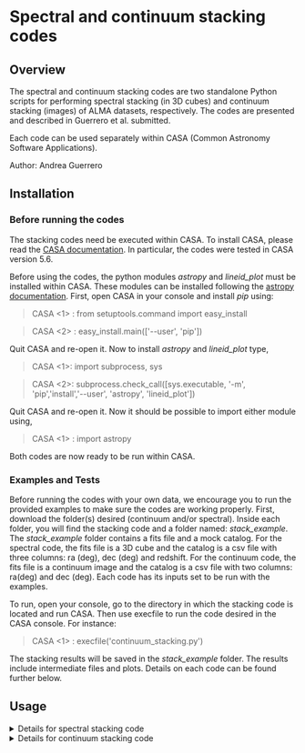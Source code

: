 # Spectral and continuum stacking codes 

## Overview
The spectral and continuum stacking codes are two standalone Python scripts for performing spectral stacking (in 3D cubes) and continuum stacking (images) of ALMA datasets, respectively. 
The codes are presented and described in Guerrero et al. submitted. 

Each code can be used separately within CASA (Common Astronomy Software Applications).

Author: Andrea Guerrero

## Installation 
### Before running the codes
The stacking codes need be executed within CASA. To install CASA, please read the [CASA documentation](https://casa.nrao.edu/casa_obtaining.shtml). In particular, the codes were tested in CASA version 5.6.

Before using the codes, the python modules _astropy_ and _lineid_plot_ must be installed within CASA. These modules can be installed following the [astropy documentation](https://docs.astropy.org/en/stable/install.html\#installing-astropy-into-casa). First, open CASA in your console and install _pip_ using:

> CASA <1> : from setuptools.command import easy_install

> CASA <2> : easy_install.main(['--user', 'pip'])

Quit CASA and re-open it. Now to install _astropy_ and _lineid_plot_ type,

> CASA <1>: import subprocess, sys

> CASA <2>: subprocess.check_call([sys.executable, '-m', 'pip','install','--user', 'astropy', 'lineid_plot'])

Quit CASA and re-open it. Now it should be possible to import either module using, 

> CASA <1> : import astropy

Both codes are now ready to be run within CASA.

### Examples and Tests
Before running the codes with your own data, we encourage you to run the provided examples to make sure the codes are working properly. 
First, download the folder(s) desired (continuum and/or spectral). Inside each folder, you will find the stacking code and a folder named: _stack_example_.
The _stack_example_ folder contains a fits file and a mock catalog. For the spectral code, the fits file is a 3D cube and the catalog is a csv file with three columns: ra (deg), dec (deg) and redshift. 
For the continuum code, the fits file is a continuum image and the catalog is a csv file with two columns: ra(deg) and dec (deg). Each code has its inputs set to be run with the examples.

To run, open your console, go to the directory in which the stacking code is located and run CASA. Then use execfile to run the code desired in the CASA console. For instance:
> CASA <1> : execfile('continuum_stacking.py')

The stacking results will be saved in the _stack_example_ folder. The results include intermediate files and plots. Details on each code can be found further below. 

## Usage 

<details>
  <summary> Details for spectral stacking code </summary>
   
## Spectral stacking code 
The spectral stacking code reads one or more 3D spectral cubes (with axes ra, dec, frequency) and a csv (comma separated value) catalog of galaxy positions (ra, dec, redshift). It extracts the observed spectra of the positions in the catalog from the cubes when available, combines the rest-frame spectra for all sources, and returns the rest-frame stacked spectrum (1D array; mean and median) and the rest-frame frequency (1D array). 

### Inputs 
At the end of each code you will find the following inputs: 

| Name       | Type  | Default       | Description|
|------------|-------|---------------|------------| 
|dirname     |string |               | Name of output folder in which stacking results will be saved. If this folder is not in the same folder as spectral_stacking.py, the full path must be provided. |
|catalog_name|string | Empty string  | Name of the catalog file. The catalog file must be a csv (comma separated values) file with no header and with three required columns: RA, DEC and redshift. RA and DEC coordinates must be J2000 coordinates in degrees. An optional fourth column can be used as a weight. If the file is not in the same folder as spectral_stacking.py, the full path must be provided. In the example, the catalog_name is given by the "incat" variable.|
|stampsize   | int  | 3''           | Size in arcseconds [''] over which each object spectrum is extracted.|
| cubenames  | list  |  Empty list   | List of input 3D cubes that will be used in the stack. Each requires to be a fits file. If the fits file is not in the same folder as spectral_stacking.py, the full path must be provided.  |
|weightstack | bool  |   False       | If True, stacking is done using weighting, i.e. a galaxy can contribute in a different percentage to the combined spectra. If set to True, the fourth column of catalog_name is used as the weight for stacking. If False, the fourth column of catalog_name is ignored and stacking is done without weighting (each catalog object contribute the same amount to the final stack).  | 
| overwrite  | bool  |  False        | On executing the code, the extracted spectra of all target in a given input cube are saved to a file. If overwrite is False, the code will only extract and save these files for new cubes added to cubenames (in case of running the code again with more cubes). If overwrite is True, the code will re-extract and save spectra for all input cubes in cubenames. Note that this is meant to save time in case the code was previously run, the catalog remains the same, but only a few new input cubes are now added to the stack. If the catalog has been updated, then this parameter should be set to False.           | 
|  verbose   | int   |    1          | This value defines the amount of information printed to the message window  when running the code. Verbose values can be 0, 1, 2 or 3, where 0 provides minimal information and 3 provides the most detailed messages. | 


### Outputs 

#### Main results 
The main results of the stack are text files containing the stacked spectrum (mean and/or median), rest frequency, and additional information such as the number of objects which entered the stack, and the standard deviation of the stacked spectrum at each frequency. These files are: 

| File type  | File name                |  Description                           |
|------------|--------------------------|-------------------------------------------------------|
| Text       | stacked-meanspec.txt     | Text file of array with mean stacked spectrum.   |
| Text       | stacked-medianspec.txt   | Text file of array with median stacked spectrum. |
| Text       | stacked-frequency.txt    | Text file of array with rest-frame frequency of each value in the stacked spectra. |
| Text       | stacked-nobs.txt         | Text file of array with the number of objects stacked in each frequency channel. |
| Text       | stacked-stdspec.txt      | Text file of array with the standard deviation of the stacked spectrum in each frequency channel. |

#### Intermediate files
Several intermediate files are generated when the code is executed. These files are generated per cube (or cubename) used in the stack. Some correspond to coordinate files with ra (rad), dec (rad), redshift, weight, ra (deg) and dec (deg) for sources. These files are:

| File type  | File name               |  Description           |
|------------|-------------------------|------------------------|
| Text       | dirname+cubename+extractspec.txt  | Text file with the extracted observed-frame spectra of each source in this input cubename. |
| Text       | dirname+cubename+freqdef.txt      | Text file with the observed frequency of each spectrum in the above file (i.e. for each source extracted in cubename. |
| Text       | dirname+cubename+galaxyinfo.txt   | Coordinate file for all sources found in cubename.    |
| Text       | dirname+cubename+notfound.txt     | Coordinate file for all sources not found in cubename.|
| Text       | dirname+cubename+speccube.txt     | Text file with the rest-frame spectra of each source in this input cubename.|
| Text       | dirname+cubename+spec_corr.txt    | Text file with the rest-frame spectra of each source in this input cubename, but corrected for continuum contribution.|
| Text       | dirname+cubename+restfreqcube.txt | Text file with the rest-frame frequency of each spectrum in the above two files (i.e. rest-frame spectra of each source in this input cubename.  |


#### Figures
The stacking code provides standard figures to visualize the stacking results. If you do not wish to generate a specific figure, simply comment the line in which the figure is generated (which is right below the name of the figure). Some more detailed figures are currently commented; these can be uncommented if you are interested in the figure. 

All figures are generated in the function plot_spectra, which is executed at the end of the stacking code. The stacking and the plotting can thus be done separately by commenting one or the other. 
 
At the beginning of the plot_spectra function the user can decide a unit to show the results in mJy, Jy or μJy (unit = 'mJy', or 'Jy', 'muJy'). This can also be changed in a specific figure (in the unit argument). The table below describes the figures avaliable to plot with the name suggested by the code, however, this name can be changed as pleased (but be aware of the matplotlib bug that won't create a figure of file name is too long). Also, all figures are .png files for size purposes, though other formats like pdf can also be used.  


| Figure type                       |      File name                                               |  Description                               |
|-----------------------------------|--------------------------------------------------------------|--------------------------------------------|
| Full stack                        | full_stacked_spectra_mean.png                                | Two panel figure with stacked spectra (mean). Top panel shows the flux per rest-frame frequency (GHz) in blue, solid red line shows zero level flux and red dashed line shows the mean standard deviation of the spectrum in red (value shown on legend). Bottom panel shows the number of objects contributing to stack per frequency. If a line is within the frequency range, a dashed black line is position if line frequency with the name of the line at the top. |
|                                   | full_stacked_spectra_median.png                              | Same as full_stacked_spectra_mean.png but for median.              |
| For every galaxy in stack         | dirname+cubename+id+number+observed_spec.png                 | Observed sprectrum per frequency for galaxy that went into the stack. The values for id number is the row number from coordinate file (starting at zero). Includes same information as figures above, but it also provides cubename, RA (deg), Dec (deg) and redshift information.  |
|                                   | dirname+cubename+id+number+restframe_spec.png                | Same as dirname+cubename+id+number+observed_spec.png, but for rest-frame spectrum.        |
|                                   | dirname+cubename+id+number+rest-frame-continuum-corrected.png| Same as dirname+cubename+id+number+restframe_spec.png, but with rest-frame corrected by continuum contribution.  |
| Specific range in stacked spectra | stack_mean_+step+GHz+number.png                              | Figures of stacked spectra (mean) every specified GHz range. For example, figures every 50 GHz. User can also define first and last frequency to include in plot. |
|                                   | stack_median_+step+GHz+number.png                            | Same as stack_mean_+step+GHz+number.png but for median.  |
| Every common emission line        | line_stack_mean+linename.png                                 | Stacked spectra (mean) but centered on the most common emission lines (defined in lines_label and lines_freq, more lines can be added/discarded from these variables).   |
|                                   | line_stack_median+linename.png                               | Same as line_stack_mean+linename.png, but for median. |
| Gaussian fit on line              | stacked_mean_fit_line_+linename.png                          | Similar for line figures, but a Gaussian fit is performed using _curve_fit_ from scipy. The name of the line must be provided as input in the function speclinesnr. The legend of the figure also provides information of peak flux, total flux, FWHM, rms and SNR. |
|                                   | stacked_median_fit_line_+linename.png                        | Same as stacked_mean_fit_line_+linename.png, but for median.     |

</details>


<details>
  <summary> Details for continuum stacking code </summary>
   
## Continuum stacking code 
The continuum stacking code reads 2D images of continuum emission (e.g. moment 0 images) and a catalog of galaxy positions (ra, dec), extracts a region of the image for the galaxies in the catalog, combines all images extracted and return a stacked image (2d image) for mean and median. It also returns intermediate results for all images, all detected images and all undetected images.
Note that the stamp extracted from the image depends on the CDELT of the image (degrees per pixel information from the header), therefore, beware that although this code has the option of using images with different CDELTS values (by rezising the maps), this code was mainly tested using images from the same observation (i.e same CDELT).
 
### Inputs 
Towards the end of the code you will find the following inputs: 
 
| Name       | Type  | Default       | Description|
|------------|-------|---------------|------------| 
|dirname     |string |               | Name of output folder in which stacking results will be saved. If this folder is not in the same folder as continuum_stacking.py, full path must be provided. |
|catalog_name|string | Empty string  | Name of catalog file. Catalog file must be csv file with no header and two required columns: RA and DEC. RA and DEC coordinates must be J2000 coordinates in degrees. An optional third column can be used as a weight. If the file is not in the same folder as continuum_stacking.py, full path must be provided. In the example, its value is given by "incat" variable.|
|stampsize   | list  | 10''           | Size in arcseconds [''] of region extracted from each image to be stacked. |
| images  | list  |  Empty list   | List of images that will be used in the stack. They must be fits files. If the file is not in the same folder as continuum_stacking.py, full path must be provided.  |
|weightstack | bool  |   False       | If True, stacking is done using weighting, i.e. a galaxy can contribute in a different percentage to the combined emission. If this is the case, the fourth column of catalog is used as weight for stacking. If false, fourth column is ignored and stacking is done without weighting (all galaxies contribute the same amount).  | 
|threshold   | int   | 5             | The stacking code returns results for all sources but also it divides the stacking for all detected and all undetected. To define what is considered a detection, the standard deviation (σ) of each galaxy image is measured and if the center of the image has a total flux higher than threshold*σ, the image (or that galaxy) is considered detected. For instance, if threshold = 5, all images with center flux > 5σ will go into a stack of detected galaxies. |
| overwrite  | bool  |  False        | When this code is executed, files of the continuum emission from galaxies in each image are saved. If False, the code will only save these files for new files added to images (in case of running the code again with more images). If True, the code will save these files for all files in images list. Note that this is meant to save time in case the extracted expectra for a image was already done, but it is not helpful if you want to change the catalog between runs (in this case, set to false).          | 
|  verbose   | int   |    1          | Its value defines the amount of prints when running the code. Verbose values can be 0, 1, 2 or 3, where 0 provides minimal amount of prints and 3 provides more detailed messages. | 

### Outputs 

#### Main results 
The main results of the stack are the stacked images (fits files). These images can be analized in CASA or other softwares to measure the flux in case of detection. The headers of the files are come from one of the images that went into the stack, therefore, the information from the headers are not intended for use. Also, some text files are provided as coordinate files, that include ra (rad), dec (rad), weight, ra (deg) and dec (deg) for sources.

The following files are generated everytime the code is executed:

| File type  | File name             |  Description                                              |
|------------|-----------------------|-----------------------------------------------------------|
| FITS       | mean_stack.fits       | Stacked image in mean                                     |
| FITS       | median_stack.fits     | Stacked image in median                                   |
| FITS       | all_sources_cube.fits | Cube with all images that went into the stack             |
| Text       | all_sources.txt       | Coordinate file for all sources that went into the stack  |

The following files are generated if detections are found:

| File type  | File name             |  Description                                       |
|------------|-----------------------|----------------------------------------------------|
| FITS       | sources_cube_det.fits |  Cube with all images that have a detection        |
| Text       | sources_det.txt       |  Coordinate file for sources with a detection      |
| FITS       | mean_stack_det.fits   |  Stacked image of detections in mean               |
| FITS       | median_stack_det.fits |  Stacked image of detections in median             |
| FITS       | std_stack_det.fits    |  Standard deviation map for images with detections |

The following files are generated if non-detections are found:

| File type  | File name                |  Description                                          |
|------------|--------------------------|-------------------------------------------------------|
| FITS       | sources_cube_nondet.fits | Cube with all images that don't have a detection      |
| Text       | sources_non_det.txt      | Coordinate file for sources without a detection       |
| FITS       | mean_stack_nondet.fits   |  Stacked image of non-detections in mean              |
| FITS       | median_stack_nondet.fits |  Stacked image of non-detections in median            |
| FITS       | std_stack_nondet.fits    |  Standard deviation map for images without detections |

The following files are generated if edge detections (within the outer 1/3rd of the image) are found:

| File type  | File name                  |  Description                                             |
|------------|----------------------------|----------------------------------------------------------|
| FITS       | sources_cube_edge_det.fits | Cube with all images that have a detection on the edge   |
| Text       | sources_edge_det.txt       | Coordinate file for sources with a detection on the edge |

#### Intermediate files
Some files are generated as intermediate files when the code is executed. These files are generated per image (or imagename) used in the stack: 

| File type  | File name                                     |  Description                                       |
|------------|-----------------------------------------------|----------------------------------------------------|
| FITS       | dirname+imagename+extracted_sources_cube.fits |  Cube with all images found in imagename           |
| Text       | dirname+imagename+galaxyinfo.txt              | Coordinate file for sources found in imagename     |
| Text       | dirname+imagename+notfound.txt                | Coordinate file for sources not found in imagename |


#### Figure files
The stacking code provides standard figures to visualize the stacking results. If you don't want to generate a specific figure, simply comment the line in which the figure is generated (which is right below the name of the figure). All figures are included in the function plots_cont, which is executed after the stacking code finished, so both the stacking and the plotting can be done at separate times (commenting one or the other). 

At the beginning of the function the user can decide a unit to show the results in mJy, Jy or μJy (unit = 'mJy', or 'Jy', 'muJy'). This can also be changed in a specific figure (in the unit argument). The table below describes the figures avaliable to plot with the name suggested by the code, however, this name can be changed as pleased (but be aware of the matplotlib bug that won't create a figure of file name is too long). Also, all figures are .png files for size purposes, but another format like pdf can also be used.  If you want to change the number of decimals shown for the variables, this must be changed within the function that creates the figure, in the lines using plt.title.
 

| File name                                 |  Description                                        |
|-------------------------------------------|-----------------------------------------------------|
| mean_stack.png - median_stack.png         | Figures of mean/median stack images. It provides a colorbar for flux, method of stacking (mean or median), number of sources that went into the stack (N), mean standard deviation σ of every image that went into the stack, and the standard deviation σ of the stack map. Black contours are shown for -3σ,-2σ,2σma,3σ,4σ,5σ levels of flux, the 1/3rd center is denoted by black square, the center of the image is denoted by black cross and the beam size is shown in the left bottom corner in black.|
| mean_stack_fit.png - median_stack_fit.png |  The same map (mean/median) as above but with the fitted function _fitcomponents_ from the iatool from CASA within python, using one_panel_fit function. If the fit is successful, the title of the image includes the total flux and SNR of the detection. If not, the title will include 'Fit unsucessfull'. Also, if the upperlimit argument of the function is set to True, the title will say 'Upper limit'.|
| mean_stack_smooth.png - median_stack_smooth.png               | Similar to me(di)an_stack.png, but three panel figures (mean/median) with different smoothing levels (0, 3 and 6 pixels) applied to map.|    
| mean_stackdet.png - median_stackdet.png                       | Same as me(di)an_stack.png but for stack of only detections.            |  
| mean_stackdet_smooth.png - median_stackdet_smooth.png         | Same as me(di)an_stack_smooth.png but for stack of only detections.     |  
| mean_stackdet_fit.png - median_stackdet_fit.png               | Same as me(di)an_stack_fit.png but for stack of only detections.        |  
| mean_stacknondet.png - median_stacknondet.png                 | Same as me(di)an_stack.png but for stack of only non-detections.        |    
| mean_stacknondet_smooth.png - median_stacknondet_smooth.png   | Same as me(di)an_stack_smooth.png but for stack of only non-detections. |    
| mean_stacknondet_fit.png - median_stacknondet_fit.png         | Same as me(di)an_stack_fit.png but for stack of only non-detections.    |    

</details>


